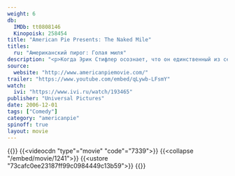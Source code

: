 ```yaml
---
weight: 6
db:
  IMDb: tt0808146
  Kinopoisk: 258454
title: "American Pie Presents: The Naked Mile"
titles: 
  ru: "Американский пирог: Голая миля"
description: "<p>Когда Эрик Стифлер осознает, что он единственный из семьи Стифлеров, кто закончит высшую школу девственником, он принимает решение соответствовать уготованному наследию.</p><p>После нескольких хороших советов от отца Джима, Эрик готов испытать шанс в ежегодном, пользующемся дурной славой забеге «Голая Миля», в то время как его преданные друзья и несколько самых раскрепощенных девушек колледжа позаботятся о самом скандальном уикенде за всю историю колледжа.</p>"
source: 
  website: "http://www.americanpiemovie.com/"
trailer: "https://www.youtube.com/embed/qLywb-LFsmY"
watch:
  ivi: "https://www.ivi.ru/watch/193465"
publisher: "Universal Pictures"
date: 2006-12-01
tags: ["Comedy"]
category: "americanpie"
spinoff: true
layout: movie
---
```

{{<players>}}
    {{<videocdn "type"="movie" "code"="7339">}}
    {{<collapse "/embed/movie/1241">}}
    {{<ustore "73cafc0ee23187ff99c0984449c13b59">}}
{{</players>}}

